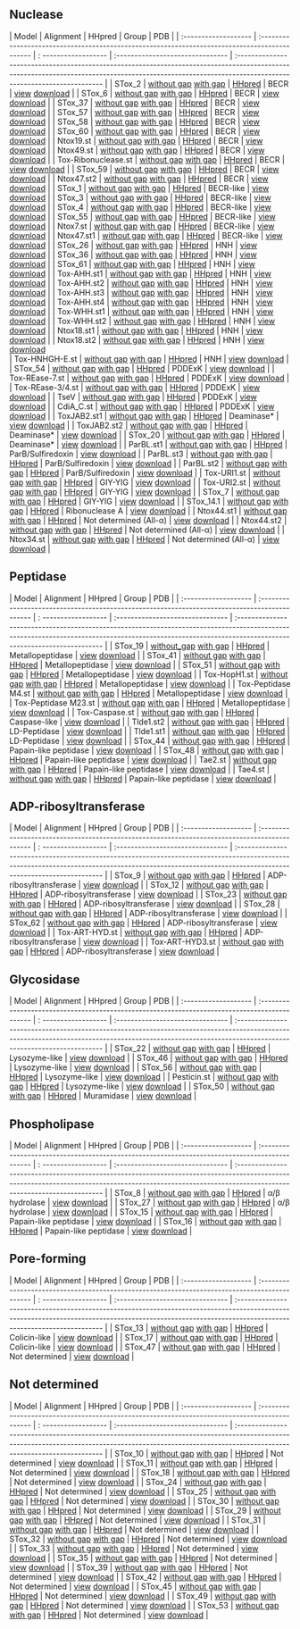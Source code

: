 ## Nuclease   

| Model                 | Alignment                                                                                                        | HHpred                                                          | Group                                                                     | PDB                                                                                                                                                                                                   |
| :-------------------  | :--------------------------------------------------------------------------------------------                    | : ------------------                                            | :-------------------------------                                          | :---------------------------------------------------------------------------------------------------------------------------------------------------------------------------------------------------- |
| STox_2                | [without gap](./html/STox_2.1.without_gaps.html) [with gap](./html/STox_2.1.with_gaps.html)                      | [HHpred](./alns/STox_2.1.hhr.html)                              | BECR                                                                      | [view](https://molstar.org/viewer/?snapshot-url=https://ggnicastro.github.io/10k/alns/pdbs/STox_2.1.molx&snapshot-url-type=molx) [download](./alns/pdbs/STox_2.1.molx)                                |
| STox_6                | [without gap](./html/STox_6.1.without_gaps.html) [with gap](./html/STox_6.1.with_gaps.html)                      | [HHpred](./alns/STox_6.1.hhr.html)                              | BECR                                                                      | [view](https://molstar.org/viewer/?snapshot-url=https://ggnicastro.github.io/10k/alns/pdbs/STox_6.1.molx&snapshot-url-type=molx) [download](./alns/pdbs/STox_6.1.molx)                                |
| STox_37               | [without gap](./html/STox_37.1.without_gaps.html) [with gap](./html/STox_37.1.with_gaps.html)                    | [HHpred](./alns/STox_37.1.hhr.html)                             | BECR                                                                      | [view](https://molstar.org/viewer/?snapshot-url=https://ggnicastro.github.io/10k/alns/pdbs/STox_37.1.molx&snapshot-url-type=molx) [download](./alns/pdbs/STox_37.1.molx)                              |
| STox_57               | [without gap](./html/Tox-HNH-EHHH.1.without_gaps.html) [with gap](./html/Tox-HNH-EHHH.1.with_gaps.html)          | [HHpred](./s/Tox-HNH-EHHH.1.hhr.html)                           | BECR                                                                      | [view](https://molstar.org/viewer/?snapshot-url=https://ggnicastro.github.io/10k/alns/pdbs/Tox-HNH-EHHH.1.molx&snapshot-url-type=molx) [download](./alns/pdbs/Tox-HNH-EHHH.1.molx)                    |
| STox_58               | [without gap](./html/Tox-HNH-EHHH.2.without_gaps.html) [with gap](./html/Tox-HNH-EHHH.2.with_gaps.html)          | [HHpred](./alns/Tox-HNH-EHHH.2.hhr.html)                        | BECR                                                                      | [view](https://molstar.org/viewer/?snapshot-url=https://ggnicastro.github.io/10k/alns/pdbs/Tox-HNH-EHHH.2.molx&snapshot-url-type=molx) [download](./alns/pdbs/Tox-HNH-EHHH.2.molx)                    |
| STox_60               | [without gap](./html/Tox-EndoU2.1.without_gaps.html) [with gap](./html/Tox-EndoU2.1.with_gaps.html)              | [HHpred](./alns/Tox-EndoU2.1.hhr.html)                          | BECR                                                                      | [view](https://molstar.org/viewer/?snapshot-url=https://ggnicastro.github.io/10k/alns/pdbs/Tox-EndoU2.1.molx&snapshot-url-type=molx) [download](./alns/pdbs/Tox-EndoU2.1.molx)                        |
| Ntox19.st             | [without gap](./html/Ntox19.1.without_gaps.html) [with gap](./html/Ntox19.1.with_gaps.html)                      | [HHpred](./alns/Ntox19.1.hhr.html)                              | BECR                                                                      | [view](https://molstar.org/viewer/?snapshot-url=https://ggnicastro.github.io/10k/alns/pdbs/Ntox19.1.molx&snapshot-url-type=molx) [download](./alns/pdbs/Ntox19.1.molx)                                |
| Ntox49.st             | [without gap](./html/Ntox49.1.without_gaps.html) [with gap](./html/Ntox49.1.with_gaps.html)                      | [HHpred](./alns/Ntox49.1.hhr.html)                              | BECR                                                                      | [view](https://molstar.org/viewer/?snapshot-url=https://ggnicastro.github.io/10k/alns/pdbs/Ntox49.1.molx&snapshot-url-type=molx) [download](./alns/pdbs/Ntox49.1.molx)                                |
| Tox-Ribonuclease.st   | [without gap](./html/Tox-Ribonuclease.1.without_gaps.html) [with gap](./html/Tox-Ribonuclease.1.with_gaps.html)  | [HHpred](./alns/Tox-Ribonuclease.1.hhr.html)                    | BECR                                                                      | [view](https://molstar.org/viewer/?snapshot-url=https://ggnicastro.github.io/10k/alns/pdbs/Tox-Ribonuclease.1.molx&snapshot-url-type=molx) [download](./alns/pdbs/Tox-Ribonuclease.1.molx)            |
| STox_59               | [without gap](./html/Tox-HNH-EHHH.3.without_gaps.html) [with gap](./html/Tox-HNH-EHHH.3.with_gaps.html)          | [HHpred](./alns/Tox-HNH-EHHH.3.hhr.html)                        | BECR                                                                      | [view](https://molstar.org/viewer/?snapshot-url=https://ggnicastro.github.io/10k/alns/pdbs/Tox-HNH-EHHH.3.molx&snapshot-url-type=molx) [download](./alns/pdbs/Tox-HNH-EHHH.3.molx)                    |
| Ntox47.st2            | [without gap](./html/STox_5.1.without_gaps.html) [with gap](./html/STox_5.1.with_gaps.html)                      | [HHpred](./alns/STox_5.1.hhr.html)                              | BECR                                                                      | [view](https://molstar.org/viewer/?snapshot-url=https://ggnicastro.github.io/10k/alns/pdbs/STox_5.1.molx&snapshot-url-type=molx) [download](./alns/pdbs/STox_5.1.molx)                                |
| STox_1                | [without gap](./html/STox_1.1.without_gaps.html) [with gap](./html/STox_1.1.with_gaps.html)                      | [HHpred](./alns/STox_1.1.hhr.html)                              | BECR-like                                                                 | [view](https://molstar.org/viewer/?snapshot-url=https://ggnicastro.github.io/10k/alns/pdbs/STox_1.1.molx&snapshot-url-type=molx) [download](./alns/pdbs/STox_1.1.molx)                                |
| STox_3                | [without gap](./html/STox_3.1.without_gaps.html) [with gap](./html/STox_3.1.with_gaps.html)                      | [HHpred](./alns/STox_3.1.hhr.html)                              | BECR-like                                                                 | [view](https://molstar.org/viewer/?snapshot-url=https://ggnicastro.github.io/10k/alns/pdbs/STox_3.1.molx&snapshot-url-type=molx) [download](./alns/pdbs/STox_3.1.molx)                                |
| STox_4                | [without gap](./html/STox_4.1.without_gaps.html) [with gap](./html/STox_4.1.with_gaps.html)                      | [HHpred](./alns/STox_4.1.hhr.html)                              | BECR-like                                                                 | [view](https://molstar.org/viewer/?snapshot-url=https://ggnicastro.github.io/10k/alns/pdbs/STox_4.1.molx&snapshot-url-type=molx) [download](./alns/pdbs/STox_4.1.molx)                                |
| STox_55               | [without gap](./html/STox_1.2.without_gaps.html) [with gap](./html/STox_1.2.with_gaps.html)                      | [HHpred](./alns/STox_1.2.hhr.html)                              | BECR-like                                                                 | [view](https://molstar.org/viewer/?snapshot-url=https://ggnicastro.github.io/10k/alns/pdbs/STox_1.2.molx&snapshot-url-type=molx) [download](./alns/pdbs/STox_1.2.molx)                                |
| Ntox7.st              | [without gap](./html/Ntox_7.1.without_gaps.html) [with gap](./html/Ntox_7.1.with_gaps.html)                      | [HHpred](./alns/Ntox_7.1.hhr.html)                              | BECR-like                                                                 | [view](https://molstar.org/viewer/?snapshot-url=https://ggnicastro.github.io/10k/alns/pdbs/Ntox_7.1.molx&snapshot-url-type=molx) [download](./alns/pdbs/Ntox_7.1.molx)                                |
| Ntox47.st1            | [without gap](./html/Ntox47.1.without_gaps.html) [with gap](./html/Ntox47.1.with_gaps.html)                      | [HHpred](./alns/Ntox47.1.hhr.html)                              | BECR-like                                                                 | [view](https://molstar.org/viewer/?snapshot-url=https://ggnicastro.github.io/10k/alns/pdbs/Ntox47.1.molx&snapshot-url-type=molx) [download](./alns/pdbs/Ntox47.1.molx)                                |
| STox_26               | [without  gap](./html/STox_26.1.without_gaps.html)  [with  gap](./html/STox_26.1.with_gaps.html)                 | [HHpred](./alns/STox_26.1.hhr.html)                             | HNH                                                                       | [view](https://molstar.org/viewer/?snapshot-url=https://ggnicastro.github.io/10k/alns/pdbs/STox_26.1.molx&snapshot-url-type=molx)  [download](./alns/pdbs/STox_26.1.molx)  |
| STox_36               | [without gap](./html/STox_36.1.without_gaps.html) [with gap](./html/STox_36.1.with_gaps.html)                    | [HHpred](./alns/STox_36.1.hhr.html)                             | HNH                                                                       | [view](https://molstar.org/viewer/?snapshot-url=https://ggnicastro.github.io/10k/alns/pdbs/STox_36.1.molx&snapshot-url-type=molx) [download](./alns/pdbs/STox_36.1.molx)                              |
| STox_61               | [without gap](./html/Tox-CompNuc.1.without_gaps.html) [with gap](./html/Tox-CompNuc.1.with_gaps.html)            | [HHpred](./alns/Tox-CompNuc.1.hhr.html)                         | HNH                                                                       | [view](https://molstar.org/viewer/?snapshot-url=https://ggnicastro.github.io/10k/alns/pdbs/Tox-CompNuc.1.molx&snapshot-url-type=molx) [download](./alns/pdbs/Tox-CompNuc.1.molx)                      |
| Tox-AHH.st1           | [without gap](./html/Tox-AHH.1.without_gaps.html) [with gap](./html/Tox-AHH.1.with_gaps.html)                    | [HHpred](./alns/Tox-AHH.1.hhr.html)                             | HNH                                                                       | [view](https://molstar.org/viewer/?snapshot-url=https://ggnicastro.github.io/10k/alns/pdbs/Tox-AHH.1.molx&snapshot-url-type=molx) [download](./alns/pdbs/Tox-AHH.1.molx)                              |
| Tox-AHH.st2           | [without gap](./html/Tox-AHH.2.without_gaps.html) [with gap](./html/Tox-AHH.2.with_gaps.html)                    | [HHpred](./alns/Tox-AHH.2.hhr.html)                             | HNH                                                                       | [view](https://molstar.org/viewer/?snapshot-url=https://ggnicastro.github.io/10k/alns/pdbs/Tox-AHH.2.molx&snapshot-url-type=molx) [download](./alns/pdbs/Tox-AHH.2.molx)                              |
| Tox-AHH.st3           | [without gap](./html/Tox-AHH.3.without_gaps.html) [with gap](./html/Tox-AHH.3.with_gaps.html)                    | [HHpred](./alns/Tox-AHH.3.hhr.html)                             | HNH                                                                       | [view](https://molstar.org/viewer/?snapshot-url=https://ggnicastro.github.io/10k/alns/pdbs/Tox-AHH.3.molx&snapshot-url-type=molx) [download](./alns/pdbs/Tox-AHH.3.molx)                              |
| Tox-AHH.st4           | [without gap](./html/Tox-AHH.4.without_gaps.html) [with gap](./html/Tox-AHH.4.with_gaps.html)                    | [HHpred](./alns/Tox-AHH.4.hhr.html)                             | HNH                                                                       | [view](https://molstar.org/viewer/?snapshot-url=https://ggnicastro.github.io/10k/alns/pdbs/Tox-AHH.4.molx&snapshot-url-type=molx) [download](./alns/pdbs/Tox-AHH.4.molx)                              |
| Tox-WHH.st1           | [without gap](./html/Tox-WHH.1.without_gaps.html) [with gap](./html/Tox-WHH.1.with_gaps.html)                    | [HHpred](./alns/Tox-WHH.1.hhr.html)                             | HNH                                                                       | [view](https://molstar.org/viewer/?snapshot-url=https://ggnicastro.github.io/10k/alns/pdbs/Tox-WHH.1.molx&snapshot-url-type=molx) [download](./alns/pdbs/Tox-WHH.1.molx)                              |
| Tox-WHH.st2           | [without gap](./html/Tox-WHH.2.without_gaps.html) [with gap](./html/Tox-WHH.2.with_gaps.html)                    | [HHpred](./alns/Tox-WHH.2.hhr.html)                             | HNH                                                                       | [view](https://molstar.org/viewer/?snapshot-url=https://ggnicastro.github.io/10k/alns/pdbs/Tox-WHH.2.molx&snapshot-url-type=molx) [download](./alns/pdbs/Tox-WHH.2.molx)                              |
| Ntox18.st1            | [without gap](./html/Ntox18.1.without_gaps.html) [with gap](./html/Ntox18.1.with_gaps.html)                      | [HHpred](./alns/Ntox18.1.hhr.html)                              | HNH                                                                       | [view](https://molstar.org/viewer/?snapshot-url=https://ggnicastro.github.io/10k/alns/pdbs/Ntox18.1.molx&snapshot-url-type=molx) [download](./alns/pdbs/Ntox18.1.molx)                                |
| Ntox18.st2            | [without gap](./html/Ntox18.2.without_gaps.html) [with gap](./html/Ntox18.2.with_gaps.html)                      | [HHpred](./alns/Ntox18.2.hhr.html)                              | HNH                                                                       | [view](https://molstar.org/viewer/?snapshot-url=https://ggnicastro.github.io/10k/alns/pdbs/Ntox18.2.molx&snapshot-url-type=molx) [download](./alns/pdbs/Ntox18.2.molx)                                
| Tox-HNHGH-E.st        | [without gap](./html/HNHGH-E.1.without_gaps.html) [with gap](./html/HNHGH-E.1.with_gaps.html)                    | [HHpred](./alns/HNHGH-E.1.hhr.html)                             | HNH                                                                       | [view](https://molstar.org/viewer/?snapshot-url=https://ggnicastro.github.io/10k/alns/pdbs/HNHGH-E.1.molx&snapshot-url-type=molx) [download](./alns/pdbs/HNHGH-E.1.molx)                              |
| STox_54               | [without gap](./html/STox_54.1.without_gaps.html) [with gap](./html/STox_54.1.with_gaps.html)                    | [HHpred](./alns/STox_54.1.hhr.html)                             | PDDExK                                                                    | [view](https://molstar.org/viewer/?snapshot-url=https://ggnicastro.github.io/10k/alns/pdbs/STox_54.1.molx&snapshot-url-type=molx) [download](./alns/pdbs/STox_54.1.molx)                              |
| Tox-REase-7.st        | [without gap](./html/REase-7.1.without_gaps.html) [with gap](./html/REase-7.1.with_gaps.html)                    | [HHpred](./alns/REase-7.1.hhr.html)                             | PDDExK                                                                    | [view](https://molstar.org/viewer/?snapshot-url=https://ggnicastro.github.io/10k/alns/pdbs/REase-7.1.molx&snapshot-url-type=molx) [download](./alns/pdbs/REase-7.1.molx)                              |
| Tox-REase-3/4.st      | [without gap](./html/REase-3.1.without_gaps.html)  [with gap](./html/REase-3.1.with_gaps.html)                   | [HHpred](./alns/REase-3.1.hhr.html)                             | PDDExK                                                                    | [view](https://molstar.org/viewer/?snapshot-url=https://ggnicastro.github.io/10k/alns/pdbs/REase-3.1.molx&snapshot-url-type=molx) [download](./alns/pdbs/REase-3.1.molx)                              |
| TseV                  | [without gap](./html/TseV.without_gaps.html) [with gap](./html/TseV.with_gaps.html)                              | [HHpred](./alns/TseV.1.hhr.html)                                | PDDExK                                                                    | [view](https://molstar.org/viewer/?snapshot-url=https://ggnicastro.github.io/10k/alns/pdbs/STox_40.1.molx&snapshot-url-type=molx) [download](./alns/pdbs/STox_40.1.molx)                              |
| CdiA_C.st             | [without gap](./html/STox_40.1.without_gaps.html) [with gap](./html/STox_40.1.with_gaps.html)                    | [HHpred](./alns/STox_40.1.hhr.html)                             | PDDExK                                                                    | [view](https://molstar.org/viewer/?snapshot-url=https://ggnicastro.github.io/10k/alns/pdbs/STox_40.1.molx&snapshot-url-type=molx) [download](./alns/pdbs/STox_40.1.molx)                              |
| ToxJAB2.st1           | [without gap](./html/Tox-JAB.1.without_gaps.html) [with gap](./html/Tox-JAB.1.with_gaps.html)                    | [HHpred](./alns/Tox-JAB.1.hhr.html)                             | Deaminase*                                                                | [view](https://molstar.org/viewer/?snapshot-url=https://ggnicastro.github.io/10k/alns/pdbs/Tox-JAB.1.molx&snapshot-url-type=molx) [download](./alns/pdbs/Tox-JAB.1.molx)                              |
| ToxJAB2.st2           | [without gap](./html/Tox-JAB.2.without_gaps.html) [with gap](./html/Tox-JAB.2.with_gaps.html)                    | [HHpred](./alns/Tox-JAB.2.hhr.html)                             | Deaminase*                                                                | [view](https://molstar.org/viewer/?snapshot-url=https://ggnicastro.github.io/10k/alns/pdbs/Tox-JAB.2.molx&snapshot-url-type=molx) [download](./alns/pdbs/Tox-JAB.2.molx)                              |
| STox_20               | [without gap](./html/STox_20.1.without_gaps.html) [with gap](./html/STox_20.1.with_gaps.html)                    | [HHpred](./alns/STox_20.1.hhr.html)                             | Deaminase*                                                                | [view](https://molstar.org/viewer/?snapshot-url=https://ggnicastro.github.io/10k/alns/pdbs/STox_20.1.molx&snapshot-url-type=molx) [download](./alns/pdbs/STox_20.1.molx)                              |
| ParBL.st1             | [without gap](./html/ParBL.1.without_gaps.html) [with gap](./html/ParBL.1.with_gaps.html)                        | [HHpred](./alns/ParBL.1.hhr.html)                               | ParB/Sulfiredoxin                                                         | [view](https://molstar.org/viewer/?snapshot-url=https://ggnicastro.github.io/10k/alns/pdbs/ParBL.1.molx&snapshot-url-type=molx) [download](./alns/pdbs/ParBL.1.molx)                                  |
| ParBL.st3             | [without gap](./html/ParBL.4.without_gaps.html) [with gap](./html/ParBL.4.with_gaps.html)                        | [HHpred](./alns/ParBL.4.hhr.html)                               | ParB/Sulfiredoxin                                                         | [view](https://molstar.org/viewer/?snapshot-url=https://ggnicastro.github.io/10k/alns/pdbs/ParBL.4.molx&snapshot-url-type=molx) [download](./alns/pdbs/ParBL.4.molx)                                  |
| ParBL.st2             | [without gap](./html/ParBL.2.without_gaps.html) [with gap](./html/ParBL.2.with_gaps.html)                        | [HHpred](./alns/ParBL.2.hhr.html)                               | ParB/Sulfiredoxin                                                         | [view](https://molstar.org/viewer/?snapshot-url=https://ggnicastro.github.io/10k/alns/pdbs/ParBL.2.molx&snapshot-url-type=molx) [download](./alns/pdbs/ParBL.2.molx)                                  |
| Tox-URI1.st           | [without gap](./html/Tox-URI1.1.without_gaps.html) [with gap](./html/Tox-URI1.1.with_gaps.html)                  | [HHpred](./alns/Tox-URI1.1.hhr.html)                            | GIY-YIG                                                                   | [view](https://molstar.org/viewer/?snapshot-url=https://ggnicastro.github.io/10k/alns/pdbs/Tox-URI1.1.molx&snapshot-url-type=molx) [download](./alns/pdbs/Tox-URI1.1.molx)                            |
| Tox-URI2.st           | [without gap](./html/Tox-URI2.1.without_gaps.html) [with gap](./html/Tox-URI2.1.with_gaps.html)                  | [HHpred](./alns/Tox-URI2.1.hhr.html)                            | GIY-YIG                                                                   | [view](https://molstar.org/viewer/?snapshot-url=https://ggnicastro.github.io/10k/alns/pdbs/Tox-URI2.1.molx&snapshot-url-type=molx) [download](./alns/pdbs/Tox-URI2.1.molx)                            |
| STox_7                | [without gap](./html/STox_7.1.without_gaps.html) [with gap](./html/STox_7.1.with_gaps.html)                      | [HHpred](./alns/STox_7.1.hhr.html)                              | GIY-YIG                                                                   | [view](https://molstar.org/viewer/?snapshot-url=https://ggnicastro.github.io/10k/alns/pdbs/STox_7.1.molx&snapshot-url-type=molx) [download](./alns/pdbs/STox_7.1.molx)                                |
| STox_14.1             | [without gap](./html/STox_14.1.without_gaps.html) [with gap](./html/STox_14.1.with_gaps.html)                    | [HHpred](./alns/STox_14.1.hhr.html)                             | Ribonuclease A                                                            | [view](https://molstar.org/viewer/?snapshot-url=https://ggnicastro.github.io/10k/alns/pdbs/STox_14.1.molx&snapshot-url-type=molx) [download](./alns/pdbs/STox_14.1.molx)                              |
| Ntox44.st1            | [without gap](./html/Ntox44.1.without_gaps.html) [with gap](./html/Ntox44.1.with_gaps.html)                      | [HHpred](./alns/Ntox44.1.hhr.html)                              | Not determined (All-α)                                                    | [view](https://molstar.org/viewer/?snapshot-url=https://ggnicastro.github.io/10k/alns/pdbs/Ntox44.1.molx&snapshot-url-type=molx) [download](./alns/pdbs/Ntox44.1.molx)                                |
| Ntox44.st2            | [without gap](./html/Ntox44.2.without_gaps.html) [with gap](./html/Ntox44.2.with_gaps.html)                      | [HHpred](./alns/Ntox44.2.hhr.html)                              | Not determined (All-α)                                                    | [view](https://molstar.org/viewer/?snapshot-url=https://ggnicastro.github.io/10k/alns/pdbs/Ntox44.2.molx&snapshot-url-type=molx) [download](./alns/pdbs/Ntox44.2.molx)                                |
| Ntox34.st             | [without gap](./html/Ntox34.1.without_gaps.html) [with gap](./html/Ntox34.1.with_gaps.html)                      | [HHpred](./alns/Ntox34.1.hhr.html)                              | Not determined (All-α)                                                    | [view](https://molstar.org/viewer/?snapshot-url=https://ggnicastro.github.io/10k/alns/pdbs/Ntox34.1.molx&snapshot-url-type=molx) [download](./alns/pdbs/Ntox34.1.molx)                                |

## Peptidase  


| Model                 | Alignment                                                                                                        | HHpred                                                          | Group                                                                     | PDB                                                                                                                                                                                                   |
| :-------------------  | :--------------------------------------------------------------------------------------------                    | : ------------------                                            | :-------------------------------                                          | :---------------------------------------------------------------------------------------------------------------------------------------------------------------------------------------------------- |
| STox_19               | [without_gap](./html/STox_19.1.without_gaps.html) [with gap](./html/STox_19.1.with_gaps.html)                    | [HHpred](./alns/STox_19.1.hhr.html)                             | Metallopeptidase                                                          | [view](https://molstar.org/viewer/?snapshot-url=https://ggnicastro.github.io/10k/alns/pdbs/STox_19.1.molx&snapshot-url-type=molx) [download](./alns/pdbs/STox_19.1.molx)                              |
| STox_41               | [without gap](./html/STox_41.1.without_gaps.html) [with gap](./html/STox_41.1.with_gaps.html)                    | [HHpred](./alns/STox_41.1.hhr.html)                             | Metallopeptidase                                                          | [view](https://molstar.org/viewer/?snapshot-url=https://ggnicastro.github.io/10k/alns/pdbs/STox_41.1.molx&snapshot-url-type=molx) [download](./alns/pdbs/STox_41.1.molx)                              |
| STox_51               | [without gap](./html/STox_51.1.without_gaps.html) [with gap](./html/STox_51.1.with_gaps.html)                    | [HHpred](./alns/STox_51.1.hhr.html)                             | Metallopeptidase                                                          | [view](https://molstar.org/viewer/?snapshot-url=https://ggnicastro.github.io/10k/alns/pdbs/STox_51.1.molx&snapshot-url-type=molx) [download](./alns/pdbs/STox_51.1.molx)                              |
| Tox-HopH1.st          | [without gap](./html/Tox-HopH.1.without_gaps.html) [with gap](./html/Tox-HopH.1.with_gaps.html)                  | [HHpred](./alns/Tox-HopH.1.hhr.html)                            | Metallopeptidase                                                          | [view](https://molstar.org/viewer/?snapshot-url=https://ggnicastro.github.io/10k/alns/pdbs/Tox-HopH.1.molx&snapshot-url-type=molx) [download](./alns/pdbs/Tox-HopH.1.molx)                            |
| Tox-Peptidase M4.st   | [without gap](./html/Peptidase_M4.1.without_gaps.html) [with gap](./html/Peptidase_M4.1.with_gaps.html)          | [HHpred](./alns/Peptidase_M4.1.hhr.html)                        | Metallopeptidase                                                          | [view](https://molstar.org/viewer/?snapshot-url=https://ggnicastro.github.io/10k/alns/pdbs/Peptidase_M4.1.molx&snapshot-url-type=molx) [download](./alns/pdbs/Peptidase_M4.1.molx)                    |
| Tox-Peptidase M23.st  | [without gap](./html/Peptidase_M23.1.without_gaps.html) [with gap](./html/Peptidase_M23.1.with_gaps.html)        | [HHpred](./alns/Peptidase_M23.1.hhr.html)                       | Metallopeptidase                                                          | [view](https://molstar.org/viewer/?snapshot-url=https://ggnicastro.github.io/10k/alns/pdbs/Peptidase_M23.1.molx&snapshot-url-type=molx) [download](./alns/pdbs/Peptidase_M23.1.molx)                  |
| Tox-Caspase.st        | [without gap](./html/Tox-Caspase.1.without_gaps.html) [with gap](./html/Tox-Caspase.1.with_gaps.html)            | [HHpred](./alns/Tox-Caspase.1.hhr.html)                         | Caspase-like                                                              | [view](https://molstar.org/viewer/?snapshot-url=https://ggnicastro.github.io/10k/alns/pdbs/Tox-Caspase.1.molx&snapshot-url-type=molx) [download](./alns/pdbs/Tox-Caspase.1.molx)                      |
| Tlde1.st2             | [without gap](./html/Tlde1.2.without_gaps.html) [with gap](./html/Tlde1.2.with_gaps.html)                        | [HHpred](./alns/Tlde1.2.hhr.html)                               | LD-Peptidase                                                              | [view](https://molstar.org/viewer/?snapshot-url=https://ggnicastro.github.io/10k/alns/pdbs/Tlde1.2.molx&snapshot-url-type=molx) [download](./alns/pdbs/Tlde1.2.molx)                                  |
| Tlde1.st1             | [without gap](./html/Tlde1.1.without_gaps.html) [with gap](./html/Tlde1.1.with_gaps.html)                        | [HHpred](./alns/Tlde1.1.hhr.html)                               | LD-Peptidase                                                              | [view](https://molstar.org/viewer/?snapshot-url=https://ggnicastro.github.io/10k/alns/pdbs/Tlde1.1.molx&snapshot-url-type=molx) [download](./alns/pdbs/Tlde1.1.molx)                                  |
| STox_44               | [without gap](./html/STox_44.1.without_gaps.html) [with gap](./html/STox_44.1.with_gaps.html)                    | [HHpred](./alns/STox_44.1.hhr.html)                             | Papain-like peptidase                                                   | [view](https://molstar.org/viewer/?snapshot-url=https://ggnicastro.github.io/10k/alns/pdbs/STox_44.1.molx&snapshot-url-type=molx) [download](./alns/pdbs/STox_44.1.molx)                              |
| STox_48               | [without gap](./html/STox_48.1.without_gaps.html) [with gap](./html/STox_48.1.with_gaps.html)                    | [HHpred](./alns/STox_48.1.hhr.html)                             | Papain-like peptidase                                                     | [view](https://molstar.org/viewer/?snapshot-url=https://ggnicastro.github.io/10k/alns/pdbs/STox_48.1.molx&snapshot-url-type=molx) [download](./alns/pdbs/STox_48.1.molx)                              |
| Tae2.st               | [without gap](./html/Tae2.1.without_gaps.html) [with gap](./html/Tae2.1.with_gaps.html)                          | [HHpred](./alns/Tae2.1.hhr.html)                                | Papain-like peptidase                                                     | [view](https://molstar.org/viewer/?snapshot-url=https://ggnicastro.github.io/10k/alns/pdbs/Tae2.1.molx&snapshot-url-type=molx) [download](./alns/pdbs/Tae2.1.molx)                                    |
| Tae4.st               | [without gap](./html/Tae4.1.without_gaps.html) [with gap](./html/Tae4.1.with_gaps.html)                          | [HHpred](./alns/Tae4.1.hhr.html)                                | Papain-like peptidase                                                     | [view](https://molstar.org/viewer/?snapshot-url=https://ggnicastro.github.io/10k/alns/pdbs/Tae4.1.molx&snapshot-url-type=molx) [download](./alns/pdbs/Tae4.1.molx)                                    |

## ADP-ribosyltransferase    

| Model                 | Alignment                                                                                                        | HHpred                                                          | Group                                                                     | PDB                                                                                                                                                                                                   |
| :-------------------  | :--------------------------------------------------------------------------------------------                    | : ------------------                                            | :-------------------------------                                          | :---------------------------------------------------------------------------------------------------------------------------------------------------------------------------------------------------- |
| STox_9                | [without gap](./html/STox_9.1.without_gaps.html) [with gap](./html/STox_9.1.with_gaps.html)                      | [HHpred](./alns/STox_9.1.hhr.html)                              | ADP-ribosyltransferase                                                    | [view](https://molstar.org/viewer/?snapshot-url=https://ggnicastro.github.io/10k/alns/pdbs/STox_9.1.molx&snapshot-url-type=molx) [download](./alns/pdbs/STox_9.1.molx)                                |
| STox_12               | [without gap](./html/STox_12.1.without_gaps.html) [with gap](./html/STox_12.1.with_gaps.html)                    | [HHpred](./alns/STox_12.1.hhr.html)                             | ADP-ribosyltransferase                                                    | [view](https://molstar.org/viewer/?snapshot-url=https://ggnicastro.github.io/10k/alns/pdbs/STox_12.1.molx&snapshot-url-type=molx) [download](./alns/pdbs/STox_12.1.molx)                              |
| STox_23               | [without gap](./html/STox_23.1.without_gaps.html) [with gap](./html/STox_23.1.with_gaps.html)                    | [HHpred](./alns/STox_23.1.hhr.html)                             | ADP-ribosyltransferase                                                    | [view](https://molstar.org/viewer/?snapshot-url=https://ggnicastro.github.io/10k/alns/pdbs/STox_23.1.molx&snapshot-url-type=molx) [download](./alns/pdbs/STox_23.1.molx)                              |
| STox_28               | [without gap](./html/STox_28.1.without_gaps.html) [with gap](./html/STox_28.1.with_gaps.html)                    | [HHpred](./alns/STox_28.1.hhr.html)                             | ADP-ribosyltransferase                                                    | [view](https://molstar.org/viewer/?snapshot-url=https://ggnicastro.github.io/10k/alns/pdbs/STox_28.1.molx&snapshot-url-type=molx) [download](./alns/pdbs/STox_28.1.molx)                              |
| STox_62               | [without gap](./html/CARP-ART.1.without_gaps.html) [with gap](./html/CARP-ART.1.with_gaps.html)                  | [HHpred](./alns/CARP-ART.1.hhr.html)                            | ADP-ribosyltransferase                                                    | [view](https://molstar.org/viewer/?snapshot-url=https://ggnicastro.github.io/10k/alns/pdbs/CARP-ART.1.molx&snapshot-url-type=molx) [download](./alns/pdbs/CARP-ART.1.molx)                            |
| Tox-ART-HYD.st        | [without gap](./html/Tox-ART-HYD.1.without_gaps.html) [with gap](./html/Tox-ART-HYD.1.with_gaps.html)            | [HHpred](./alns/Tox-ART-HYD.1.hhr.html)                         | ADP-ribosyltransferase                                                    | [view](https://molstar.org/viewer/?snapshot-url=https://ggnicastro.github.io/10k/alns/pdbs/Tox-ART-HYD.1.molx&snapshot-url-type=molx) [download](./alns/pdbs/Tox-ART-HYD.1.molx)                      |
| Tox-ART-HYD3.st       | [without gap](./html/Tox-ART-HYD.2.without_gaps.html) [with gap](./html/Tox-ART-HYD.2.with_gaps.html)            | [HHpred](./alns/Tox-ART-HYD.2.hhr.html)                         | ADP-ribosyltransferase                                                    | [view](https://molstar.org/viewer/?snapshot-url=https://ggnicastro.github.io/10k/alns/pdbs/Tox-ART-HYD.2.molx&snapshot-url-type=molx) [download](./alns/pdbs/Tox-ART-HYD.2.molx)                      |

## Glycosidase  

| Model                 | Alignment                                                                                                        | HHpred                                                          | Group                                                                     | PDB                                                                                                                                                                                                   |
| :-------------------  | :--------------------------------------------------------------------------------------------                    | : ------------------                                            | :-------------------------------                                          | :---------------------------------------------------------------------------------------------------------------------------------------------------------------------------------------------------- |
| STox_22               | [without gap](./html/STox_22.1.without_gaps.html) [with gap](./html/STox_22.1.with_gaps.html)                    | [HHpred](./alns/STox_22.1.hhr.html)                             | Lysozyme-like                                                             | [view](https://molstar.org/viewer/?snapshot-url=https://ggnicastro.github.io/10k/alns/pdbs/STox_22.1.molx&snapshot-url-type=molx) [download](./alns/pdbs/STox_22.1.molx)                              |
| STox_46               | [without gap](./html/STox_46.1.without_gaps.html) [with gap](./html/STox_46.1.with_gaps.html)                    | [HHpred](./alns/STox_46.1.hhr.html)                             | Lysozyme-like                                                             | [view](https://molstar.org/viewer/?snapshot-url=https://ggnicastro.github.io/10k/alns/pdbs/STox_46.1.molx&snapshot-url-type=molx) [download](./alns/pdbs/STox_46.1.molx)                              |
| STox_56               | [without gap](./html/STox_56.1.without_gaps.html) [with gap](./html/STox_56.1.with_gaps.html)                    | [HHpred](./alns/STox_56.1.hhr.html)                             | Lysozyme-like                                                             | [view](https://molstar.org/viewer/?snapshot-url=https://ggnicastro.github.io/10k/alns/pdbs/STox_56.1.molx&snapshot-url-type=molx) [download](./alns/pdbs/STox_56.1.molx)                              |
| Pesticin.st           | [without gap](./html/STox_52.1.without_gaps.html) [with gap](./html/STox_52.1.with_gaps.html)                    | [HHpred](./alns/STox_52.1.hhr.html)                             | Lysozyme-like                                                             | [view](https://molstar.org/viewer/?snapshot-url=https://ggnicastro.github.io/10k/alns/pdbs/STox_52.1.molx&snapshot-url-type=molx) [download](./alns/pdbs/STox_52.1.molx)                              |
| STox_50               | [without gap](./html/STox_50.1.without_gaps.html) [with gap](./html/STox_50.1.with_gaps.html)                    | [HHpred](./alns/STox_50.1.hhr.html)                             | Muramidase                                                                | [view](https://molstar.org/viewer/?snapshot-url=https://ggnicastro.github.io/10k/alns/pdbs/STox_50.1.molx&snapshot-url-type=molx) [download](./alns/pdbs/STox_50.1.molx)                              |

## Phospholipase  

| Model                 | Alignment                                                                                                        | HHpred                                                          | Group                                                                     | PDB                                                                                                                                                                                                   |
| :-------------------  | :--------------------------------------------------------------------------------------------                    | : ------------------                                            | :-------------------------------                                          | :---------------------------------------------------------------------------------------------------------------------------------------------------------------------------------------------------- |
| STox_8                | [without gap](./html/STox_8.without_gaps.html) [with gap](./html/STox_8.with_gaps.html)                          | [HHpred](./alns/STox_8.1.hhr.html)                              | α/β hydrolase                                                             | [view](https://molstar.org/viewer/?snapshot-url=https://ggnicastro.github.io/10k/alns/pdbs/STox_8.molx&snapshot-url-type=molx) [download](./alns/pdbs/STox_8.molx)                                    |
| STox_27               | [without gap](./html/STox_27.1.without_gaps.html) [with gap](./html/STox_27.1.with_gaps.html)                    | [HHpred](./alns/STox_27.1.hhr.html)                             | α/β hydrolase                                                             | [view](https://molstar.org/viewer/?snapshot-url=https://ggnicastro.github.io/10k/alns/pdbs/STox_27.1.molx&snapshot-url-type=molx) [download](./alns/pdbs/STox_27.1.molx)                              |
| STox_15               | [without gap](./html/STox_15.1.without_gaps.html) [with gap](./html/STox_15.1.with_gaps.html)                    | [HHpred](./alns/STox_15.1.hhr.html)                             | Papain-like peptidase                                                     | [view](https://molstar.org/viewer/?snapshot-url=https://ggnicastro.github.io/10k/alns/pdbs/STox_15.1.molx&snapshot-url-type=molx) [download](./alns/pdbs/STox_15.1.molx)                              |
| STox_16               | [without gap](./html/STox_16.1.without_gaps.html) [with gap](./html/STox_16.1.with_gaps.html)                    | [HHpred](./alns/STox_16.1.hhr.html)                             | Papain-like peptidase                                                     | [view](https://molstar.org/viewer/?snapshot-url=https://ggnicastro.github.io/10k/alns/pdbs/STox_16.1.molx&snapshot-url-type=molx) [download](./alns/pdbs/STox_16.1.molx)                              |

## Pore-forming  


| Model                 | Alignment                                                                                                        | HHpred                                                          | Group                                                                     | PDB                                                                                                                                                                                                   |
| :-------------------  | :--------------------------------------------------------------------------------------------                    | : ------------------                                            | :-------------------------------                                          | :---------------------------------------------------------------------------------------------------------------------------------------------------------------------------------------------------- |
| STox_13               | [without gap](./html/STox_13.without_gaps.html) [with gap](./html/STox_13.with_gaps.html)                        | [HHpred](./alns/STox_13.1.hhr.html)                             | Colicin-like                                                              | [view](https://molstar.org/viewer/?snapshot-url=https://ggnicastro.github.io/10k/alns/pdbs/STox_13.1.molx&snapshot-url-type=molx) [download](./alns/pdbs/STox_13.1.molx)                              |
| STox_17               | [without gap](./html/STox_17.2.without_gaps.html) [with gap](./html/STox_17.2.with_gaps.html)                    | [HHpred](./alns/STox_27.1.hhr.html)                             | Colicin-like                                                              | [view](https://molstar.org/viewer/?snapshot-url=https://ggnicastro.github.io/10k/alns/pdbs/STox_17.2.molx&snapshot-url-type=molx) [download](./alns/pdbs/STox_17.2.molx)                              |
| STox_47               | [without gap](./html/STox_47.1.without_gaps.html) [with gap](./html/STox_47.1.with_gaps.html)                    | [HHpred](./alns/STox_47.1.hhr.html)                             | Not determined                                                            | [view](https://molstar.org/viewer/?snapshot-url=https://ggnicastro.github.io/10k/alns/pdbs/STox_47.1.molx&snapshot-url-type=molx) [download](./alns/pdbs/STox_47.1.molx)                              |

## Not determined  

| Model                 | Alignment                                                                                                        | HHpred                                                          | Group                                                                     | PDB                                                                                                                                                                                                   |
| :-------------------  | :--------------------------------------------------------------------------------------------                    | : ------------------                                            | :-------------------------------                                          | :---------------------------------------------------------------------------------------------------------------------------------------------------------------------------------------------------- |
| STox_10               | [without gap](./html/STox_10.1.without_gaps.html) [with gap](./html/STox_10.1.with_gaps.html)                    | [HHpred](./alns/STox_10.1.hhr.html)                             | Not determined                                                            | [view](https://molstar.org/viewer/?snapshot-url=https://ggnicastro.github.io/10k/alns/pdbs/STox_10.1.molx&snapshot-url-type=molx) [download](./alns/pdbs/STox_10.1.molx)                              |
| STox_11               | [without gap](./html/STox_11.1.without_gaps.html) [with gap](./html/STox_11.1.with_gaps.html)                    | [HHpred](./alns/STox_11.1.hhr.html)                             | Not determined                                                            | [view](https://molstar.org/viewer/?snapshot-url=https://ggnicastro.github.io/10k/alns/pdbs/STox_11.1.molx&snapshot-url-type=molx) [download](./alns/pdbs/STox_11.1.molx)                              |
| STox_18               | [without gap](./html/STox_18.1.without_gaps.html) [with gap](./html/STox_18.1.with_gaps.html)                    | [HHpred](./alns/STox_18.1.hhr.html)                             | Not determined                                                            | [view](https://molstar.org/viewer/?snapshot-url=https://ggnicastro.github.io/10k/alns/pdbs/STox_18.1.molx&snapshot-url-type=molx) [download](./alns/pdbs/STox_18.1.molx)                              |
| STox_24               | [without gap](./html/STox_24.1.without_gaps.html) [with gap](./html/STox_24.1.with_gaps.html)                    | [HHpred](./alns/STox_24.1.hhr.html)                             | Not determined                                                            | [view](https://molstar.org/viewer/?snapshot-url=https://ggnicastro.github.io/10k/alns/pdbs/STox_24.1.molx&snapshot-url-type=molx) [download](./alns/pdbs/STox_24.1.molx)                              |
| STox_25               | [without gap](./html/STox_25.1.without_gaps.html) [with gap](./html/STox_25.1.with_gaps.html)                    | [HHpred](./alns/STox_25.1.hhr.html)                             | Not determined                                                            | [view](https://molstar.org/viewer/?snapshot-url=https://ggnicastro.github.io/10k/alns/pdbs/STox_25.1.molx&snapshot-url-type=molx) [download](./alns/pdbs/STox_25.1.molx)                              |
| STox_30               | [without gap](./html/STox_30.1.without_gaps.html) [with gap](./html/STox_30.1.with_gaps.html)                    | [HHpred](./alns/STox_30.1.hhr.html)                             | Not determined                                                            | [view](https://molstar.org/viewer/?snapshot-url=https://ggnicastro.github.io/10k/alns/pdbs/STox_30.1.molx&snapshot-url-type=molx) [download](./alns/pdbs/STox_30.1.molx)                              |
| STox_29               | [without gap](./html/STox_29.1.without_gaps.html) [with gap](./html/STox_29.1.with_gaps.html)                    | [HHpred](./alns/STox_29.1.hhr.html)                             | Not determined                                                            | [view](https://molstar.org/viewer/?snapshot-url=https://ggnicastro.github.io/10k/alns/pdbs/STox_29.1.molx&snapshot-url-type=molx) [download](./alns/pdbs/STox_29.1.molx)                              |
| STox_31               | [without gap](./html/STox_31.1.without_gaps.html) [with gap](./html/STox_31.1.with_gaps.html)                    | [HHpred](./alns/STox_31.1.hhr.html)                             | Not determined                                                            | [view](https://molstar.org/viewer/?snapshot-url=https://ggnicastro.github.io/10k/alns/pdbs/STox_31.1.molx&snapshot-url-type=molx) [download](./alns/pdbs/STox_31.1.molx)                              |
| STox_32               | [without gap](./html/STox_32.1.without_gaps.html) [with gap](./html/STox_32.1.with_gaps.html)                    | [HHpred](./alns/STox_32.1.hhr.html)                             | Not determined                                                            | [view](https://molstar.org/viewer/?snapshot-url=https://ggnicastro.github.io/10k/alns/pdbs/STox_32.1.molx&snapshot-url-type=molx) [download](./alns/pdbs/STox_32.1.molx)                              |
| STox_33               | [without gap](./html/STox_33.1.without_gaps.html) [with gap](./html/STox_33.1.with_gaps.html)                    | [HHpred](./alns/STox_33.1.hhr.html)                             | Not determined                                                            | [view](https://molstar.org/viewer/?snapshot-url=https://ggnicastro.github.io/10k/alns/pdbs/STox_33.1.molx&snapshot-url-type=molx) [download](./alns/pdbs/STox_33.1.molx)                              |
| STox_35               | [without gap](./html/NAGPA.1.without_gaps.html) [with gap](./html/NAGPA.1.with_gaps.html)                        | [HHpred](./alns/NAGPA.1.hhr.html)                               | Not determined                                                            | [view](https://molstar.org/viewer/?snapshot-url=https://ggnicastro.github.io/10k/alns/pdbs/NAGPA.1.molx&snapshot-url-type=molx) [download](./alns/pdbs/NAGPA.1.molx)                                  |
| STox_39               | [without gap](./html/STox_39.1.without_gaps.html) [with gap](./html/STox_39.1.with_gaps.html)                    | [HHpred](./alns/STox_39.1.hhr.html)                             | Not determined                                                            | [view](https://molstar.org/viewer/?snapshot-url=https://ggnicastro.github.io/10k/alns/pdbs/STox_39.1.molx&snapshot-url-type=molx) [download](./alns/pdbs/STox_39.1.molx)                              |
| STox_42               | [without gap](./html/STox_42.1.without_gaps.html) [with gap](./html/STox_42.1.with_gaps.html)                    | [HHpred](./alns/STox_42.1.hhr.html)                             | Not determined                                                            | [view](https://molstar.org/viewer/?snapshot-url=https://ggnicastro.github.io/10k/alns/pdbs/STox_42.1.molx&snapshot-url-type=molx) [download](./alns/pdbs/STox_42.1.molx)                              |
| STox_45               | [without gap](./html/STox_45.1.without_gaps.html) [with gap](./html/STox_45.1.with_gaps.html)                    | [HHpred](./alns/STox_45.1.hhr.html)                             | Not determined                                                            | [view](https://molstar.org/viewer/?snapshot-url=https://ggnicastro.github.io/10k/alns/pdbs/STox_45.1.molx&snapshot-url-type=molx) [download](./alns/pdbs/STox_45.1.molx)                              |
| STox_49               | [without gap](./html/STox_49.1.without_gaps.html) [with gap](./html/STox_49.1.with_gaps.html)                    | [HHpred](./alns/STox_49.1.hhr.html)                             | Not determined                                                            | [view](https://molstar.org/viewer/?snapshot-url=https://ggnicastro.github.io/10k/alns/pdbs/STox_49.1.molx&snapshot-url-type=molx) [download](./alns/pdbs/STox_49.1.molx)                              |
| STox_53               | [without gap](./html/STox_53.1.without_gaps.html) [with gap](./html/STox_53.1.with_gaps.html)                    | [HHpred](./alns/STox_53.1.hhr.html)                             | Not determined                                                            | [view](https://molstar.org/viewer/?snapshot-url=https://ggnicastro.github.io/10k/alns/pdbs/STox_53.1.molx&snapshot-url-type=molx) [download](./alns/pdbs/STox_53.1.molx)                              |

